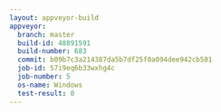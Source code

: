 ```yaml
---
layout: appveyor-build
appveyor:
  branch: master
  build-id: 48891591
  build-number: 683
  commit: b09b7c3a214387da5b7df25f0a094dee942cb501
  job-id: 57i9eq6b33wxhg4c
  job-number: 5
  os-name: Windows
  test-result: 0
---
```

